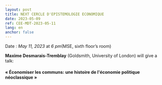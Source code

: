 ```yaml
---
layout: post
title: NEXT CERCLE D'EPISTEMOLOGIE ECONOMIQUE
date: 2023-05-09
ref: CEE-MDT-2023-05-11
lang: en
anchor: false
---
```



<i class="fas fa-table"></i> Date : _May 11, 2023_ at _6 pm_(MSE, sixth floor’s room)

**Maxime Desmarais-Tremblay** (Goldsmith, University of London) will give a talk:

#### « Économiser les communs: une histoire de l'économie politique néoclassique »
